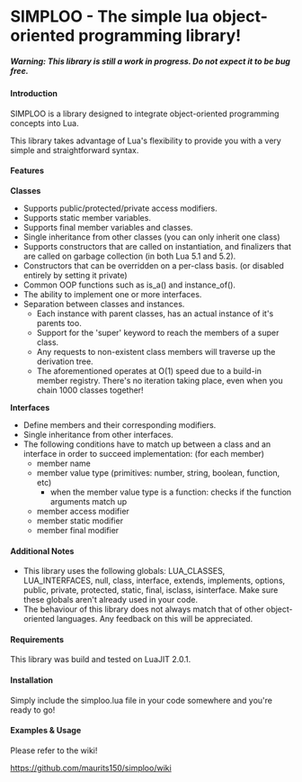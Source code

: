 SIMPLOO - The simple lua object-oriented programming library!
=====

##### Warning: This library is still a work in progress. Do not expect it to be bug free.

#### Introduction

SIMPLOO is a library designed to integrate object-oriented programming concepts into Lua.

This library takes advantage of Lua's flexibility to provide you with a very simple and straightforward syntax.

#### Features

**Classes**

* Supports public/protected/private access modifiers.
* Supports static member variables.
* Supports final member variables and classes.
* Single inheritance from other classes (you can only inherit one class)
* Supports constructors that are called on instantiation, and finalizers that are called on garbage collection (in both Lua 5.1 and 5.2).
* Constructors that can be overridden on a per-class basis. (or disabled entirely by setting it private)
* Common OOP functions such as is\_a() and instance\_of().
* The ability to implement one or more interfaces.
* Separation between classes and instances.
    * Each instance with parent classes, has an actual instance of it's parents too.
    * Support for the 'super' keyword to reach the members of a super class.
    * Any requests to non-existent class members will traverse up the derivation tree.
    * The aforementioned operates at O(1) speed due to a build-in member registry. There's no iteration taking place, even when you chain 1000 classes together!

**Interfaces**

* Define members and their corresponding modifiers.
* Single inheritance from other interfaces.
* The following conditions have to match up between a class and an interface in order to succeed implementation: (for each member)
    * member name
    * member value type (primitives: number, string, boolean, function, etc)
        * when the member value type is a function: checks if the function arguments match up
    * member access modifier
    * member static modifier
    * member final modifier


#### Additional Notes

* This library uses the following globals: LUA_CLASSES, LUA_INTERFACES, null, class, interface, extends, implements, options, public, private, protected, static, final, isclass, isinterface. Make sure these globals aren't already used in your code.
* The behaviour of this library does not always match that of other object-oriented languages. Any feedback on this will be appreciated.

#### Requirements

This library was build and tested on LuaJIT 2.0.1.

#### Installation

Simply include the simploo.lua file in your code somewhere and you're ready to go!

#### Examples & Usage

Please refer to the wiki!

https://github.com/maurits150/simploo/wiki